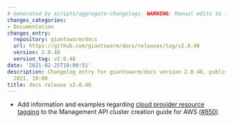 ```yaml
---
# Generated by scripts/aggregate-changelogs. WARNING: Manual edits to this files will be overwritten.
changes_categories:
- Documentation
changes_entry:
  repository: giantswarm/docs
  url: https://github.com/giantswarm/docs/releases/tag/v2.0.48
  version: 2.0.48
  version_tag: v2.0.48
date: '2021-02-25T10:00:51'
description: Changelog entry for giantswarm/docs version 2.0.48, published on 25 February
  2021, 10:00
title: docs release v2.0.48
---
```


- Add information and examples regarding [cloud provider resource tagging](https://docs.giantswarm.io/ui-api/management-api/creating-workload-clusters/aws/#cluster-provider-resource-tagging) to the Management API cluster creation guide for AWS ([#850](https://github.com/giantswarm/docs/pull/850))
